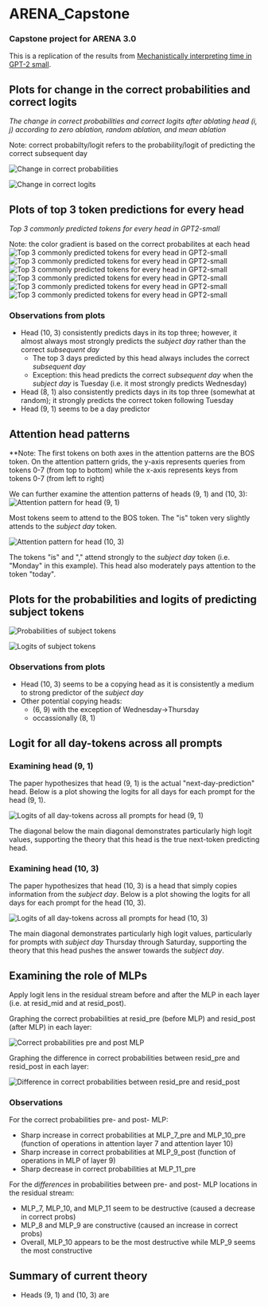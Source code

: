 # ARENA_Capstone
### Capstone project for ARENA 3.0

This is a replication of the results from [Mechanistically interpreting time in GPT-2 small](https://www.lesswrong.com/posts/6tHNM2s6SWzFHv3Wo/mechanistically-interpreting-time-in-gpt-2-small).


## Plots for change in the correct probabilities and correct logits
*The change in correct probabilities and correct logits after ablating head (i, j) according to zero ablation, random ablation, and mean ablation*

Note: correct probabilty/logit refers to the probability/logit of predicting the correct subsequent day 

![Change in correct probabilities](./temporal_rep/imgs/ChangeProbs.png "Probabilities")

![Change in correct logits](./temporal_rep/imgs/ChangeLogits.png "Logits")

## Plots of top 3 token predictions for every head
*Top 3 commonly predicted tokens for every head in GPT2-small*

Note: the color gradient is based on the correct probabilites at each head 
![Top 3 commonly predicted tokens for every head in GPT2-small](./temporal_rep/imgs/MT.png "Monday --> Tuesday prediction")
![Top 3 commonly predicted tokens for every head in GPT2-small](./temporal_rep/imgs/TW.png "Tueday --> Wednesday prediction")
![Top 3 commonly predicted tokens for every head in GPT2-small](./temporal_rep/imgs/WTh.png "Wednesday --> Thursday prediction")
![Top 3 commonly predicted tokens for every head in GPT2-small](./temporal_rep/imgs/ThF.png "Thursday --> Friday prediction")
![Top 3 commonly predicted tokens for every head in GPT2-small](./temporal_rep/imgs/FS.png "Friday --> Saturday prediction")
![Top 3 commonly predicted tokens for every head in GPT2-small](./temporal_rep/imgs/SSu.png "Saturday --> Sunday prediction")

### Observations from plots
- Head (10, 3) consistently predicts days in its top three; however, it almost always most strongly predicts the *subject day* rather than the correct *subsequent day*
    - The top 3 days predicted by this head always includes the correct *subsequent day*
    - Exception: this head predicts the correct *subsequent day* when the *subject day* is Tuesday (i.e. it most strongly predicts Wednesday)
- Head (8, 1) also consistently predicts days in its top three (somewhat at random); it strongly predicts the correct token following Tuesday
- Head (9, 1) seems to be a day predictor

## Attention head patterns
**Note: The first tokens on both axes in the attention patterns are the BOS token. On the attention pattern grids, the y-axis represents queries from tokens 0-7 (from top to bottom) while the x-axis represents keys from tokens 0-7 (from left to right) 

We can further examine the attention patterns of heads (9, 1) and (10, 3):
![Attention pattern for head (9, 1)](./temporal_rep/imgs/Layer9Pattern.png "Attention pattern for head (9, 1)")

Most tokens seem to attend to the BOS token. The "is" token very slightly attends to the *subject day* token.

![Attention pattern for head (10, 3)](./temporal_rep/imgs/Layer10Pattern.png "Attention pattern for head (10, 3)")

The tokens "is" and "," attend strongly to the *subject day* token (i.e. "Monday" in this example). This head also moderately pays attention to the token "today".

## Plots for the probabilities and logits of predicting subject tokens

![Probabilities of subject tokens](./temporal_rep/imgs/SubjectProbs.png "Probabilities")

![Logits of subject tokens](./temporal_rep/imgs/SubjectLogits.png "Logits")

### Observations from plots
- Head (10, 3) seems to be a copying head as it is consistently a medium to strong predictor of the *subject day*
- Other potential copying heads: 
    - (6, 9) with the exception of Wednesday->Thursday
    - occassionally (8, 1)

## Logit for all day-tokens across all prompts

### Examining head (9, 1)
The paper hypothesizes that head (9, 1) is the actual "next-day-prediction" head. Below is a plot showing the logits for all days for each prompt for the head (9, 1).

![Logits of all day-tokens across all prompts for head (9, 1)](./temporal_rep/imgs/Logits-9-1.png "Logits of all days for (9, 1)")

The diagonal below the main diagonal demonstrates particularly high logit values, supporting the theory that this head is the true next-token predicting head.

### Examining head (10, 3)
The paper hypothesizes that head (10, 3) is a head that simply copies information from the *subject day*. Below is a plot showing the logits for all days for each prompt for the head (10, 3).

![Logits of all day-tokens across all prompts for head (10, 3)](./temporal_rep/imgs/Logits-9-1.png "Logits of all days for (10, 3)")

The main diagonal demonstrates particularly high logit values, particularly for prompts with *subject day* Thursday through Saturday, supporting the theory that this head pushes the answer towards the *subject day*.

## Examining the role of MLPs
Apply logit lens in the residual stream before and after the MLP in each layer (i.e. at resid_mid and at resid_post).

Graphing the correct probabilities at resid_pre (before MLP) and resid_post (after MLP) in each layer:

![Correct probabilities pre and post MLP](./temporal_rep/imgs/MLP-probs.png "Correct probabilities pre and post MLP")

Graphing the difference in correct probabilities between resid_pre and resid_post in each layer:

![Difference in correct probabilities between resid_pre and resid_post](./temporal_rep/imgs/MLP-probs.png "Difference in correct probabilities between resid_pre and resid_post")

### Observations
For the correct probabilities pre- and post- MLP:
- Sharp increase in correct probabilities at MLP_7_pre and MLP_10_pre (function of operations in attention layer 7 and attention layer 10)
- Sharp increase in correct probabilities at MLP_9_post (function of operations in MLP of layer 9)
- Sharp decrease in correct probabilities at MLP_11_pre

For the *differences* in probabilities between pre- and post- MLP locations in the residual stream:
- MLP_7, MLP_10, and MLP_11 seem to be destructive (caused a decrease in correct probs)
- MLP_8 and MLP_9 are constructive (caused an increase in correct probs)
- Overall, MLP_10 appears to be the most destructive while MLP_9 seems the most constructive


## Summary of current theory
- Heads (9, 1) and (10, 3) are 